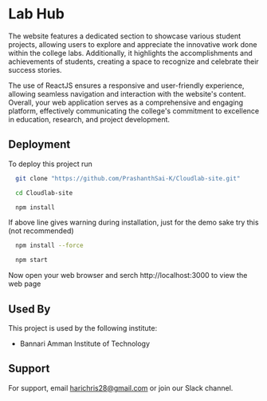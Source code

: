 
# Lab Hub

The website features a dedicated section to showcase various student projects, allowing users to explore and appreciate the innovative work done within the college labs. Additionally, it highlights the accomplishments and achievements of students, creating a space to recognize and celebrate their success stories.

The use of ReactJS ensures a responsive and user-friendly experience, allowing seamless navigation and interaction with the website's content. Overall, your web application serves as a comprehensive and engaging platform, effectively communicating the college's commitment to excellence in education, research, and project development.








## Deployment

To deploy this project run

```bash
  git clone "https://github.com/PrashanthSai-K/Cloudlab-site.git"
```
```bash
  cd Cloudlab-site
```
```bash
  npm install
```
If above line gives warning during installation, just for the demo sake try this (not recommended)
```bash
  npm install --force
```
```bash
  npm start
```
Now open your web browser and serch http://localhost:3000 to view the web page

## Used By

This project is used by the following institute:

- Bannari Amman Institute of Technology

## Support

For support, email harichris28@gmail.com or join our Slack channel.

